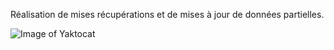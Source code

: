 Réalisation de mises récupérations et de mises à jour de données partielles.

![Image of Yaktocat](https://imgur.com/bOaeZnp.png)
